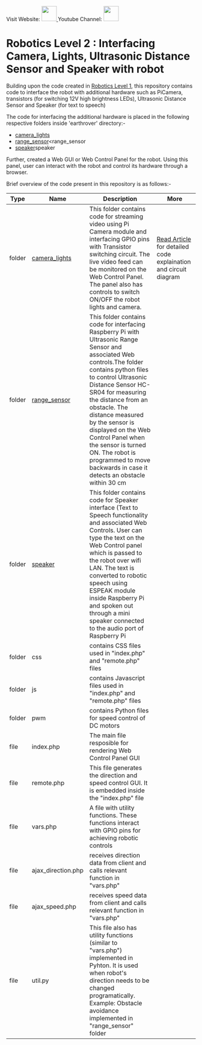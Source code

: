 <p align="left">
Visit Website: <a href='https://helloworld.co.in' target='_blank'>
   <img src='https://github.com/jiteshsaini/earthrover1/blob/master/img/logo3.gif' height='40px'>
</a> Youtube Channel: 
<a href='https://www.youtube.com/channel/UC_2OyRNVCWCH8ipgmAoJ1mA' target='_blank'>
   <img src='https://github.com/jiteshsaini/earthrover1/blob/master/img/btn_youtube_2.png' height='40px'>
</a>
</p>

# Robotics Level 2 : Interfacing Camera, Lights, Ultrasonic Distance Sensor and Speaker with robot

Building upon the code created in <a href='https://github.com/jiteshsaini/robotics-level-1'>Robotics Level 1</a>, this repository contains code to interface the robot with additional hardware such as PiCamera, transistors (for switching 12V high brightness LEDs), Ultrasonic Distance Sensor and Speaker (for text to speech)

The code for interfacing the additional hardware is placed in the following respective folders inside 'earthrover' directory:-

- <a href='https://github.com/jiteshsaini/robotics-level-2/tree/master/earthrover/camera_lights'>camera_lights</a>
- <a href='https://github.com/jiteshsaini/robotics-level-2/tree/master/earthrover/range_sensor'>range_sensor</a><range_sensor</a>
- <a href='https://github.com/jiteshsaini/robotics-level-2/tree/master/earthrover/speaker'>speaker</a>speaker</a>

Further, created a Web GUI or Web Control Panel for the robot. Using this panel, user can interact with the robot and control its hardware through a browser.

Brief overview of the code present in this repository is as follows:-

<table>
 <thead>
  <tr><th>Type</th><th>Name</th><th>Description</th><th>More</th></tr>
 </thead>

 <tbody>
  
  <tr><td>folder</td><td><a href='https://github.com/jiteshsaini/robotics-level-2/tree/master/earthrover/camera_lights'>camera_lights</a></td><td>This folder contains code for streaming video using Pi Camera module and interfacing GPIO pins with Transistor switching circuit. The live video feed can be monitored on the Web Control Panel. The panel also has controls to switch ON/OFF the robot lights and camera.</td><td><a href='https://helloworld.co.in/article/camera-robot-using-raspberry-pi-web-controlled-surveillance-robot'>Read Article</a> for detailed code explaination and circuit diagram</td></tr>
  
  <tr><td>folder</td><td><a href='https://github.com/jiteshsaini/robotics-level-2/tree/master/earthrover/range_sensor'>range_sensor</a></td><td>This folder contains code for interfacing Raspberry Pi with Ultrasonic Range Sensor and associated Web controls.The folder contains python files to control Ultrasonic Distance Sensor HC-SR04 for measuring the distance from an obstacle.
The distance measured by the sensor is displayed on the Web Control Panel when the sensor is turned ON.
The robot is programmed to move backwards in case it detects an obstacle within 30 cm  </td><td> </td></tr>
  
  <tr><td>folder</td><td><a href='https://github.com/jiteshsaini/robotics-level-2/tree/master/earthrover/speaker'>speaker</a></td><td>This folder contains code for Speaker interface (Text to Speech functionality and associated Web Controls. User can type the text on the Web Control panel which is passed to the robot over wifi LAN. The text is converted to robotic speech using ESPEAK module inside Raspberry Pi 
and spoken out through a mini speaker connected to the audio port of Raspberry Pi</td><td> </td></tr>
  
  <tr><td>folder</td><td>css</td><td>contains CSS files used in "index.php" and "remote.php" files</td><td> </td></tr>
  
  <tr><td>folder</td><td>js</td><td>contains Javascript files used in "index.php" and "remote.php" files</td><td> </td></tr>
  
  <tr><td>folder</td><td>pwm</td><td>contains Python files for speed control of DC motors</td><td> </td></tr>
 
 <tr><td>file</td><td>index.php</td><td>The main file resposible for rendering Web Control Panel GUI</td><td> </td></tr>
 
 <tr><td>file</td><td>remote.php</td><td>This file generates the direction and speed control GUI. It is embedded inside the "index.php" file</td><td> </td></tr>
 
 <tr><td>file</td><td>vars.php </td><td>A file with utility functions. These functions interact with GPIO pins for achieving robotic controls</td><td> </td></tr>
 
 <tr><td>file</td><td>ajax_direction.php</td><td>receives direction data from client and calls relevant function in "vars.php" </td><td> </td></tr>
 
 <tr><td>file</td><td>ajax_speed.php</td><td>receives speed data from client and calls relevant function in "vars.php"</td><td> </td></tr>
 
 <tr><td>file</td><td>util.py</td><td>This file also has utility functions (similar to "vars.php") implemented in Pyhton. It is used when robot's direction needs to be changed programatically. Example: Obstacle avoidance implemented in "range_sensor" folder</td><td> </td></tr>
  
 </tbody>
 
</table>






